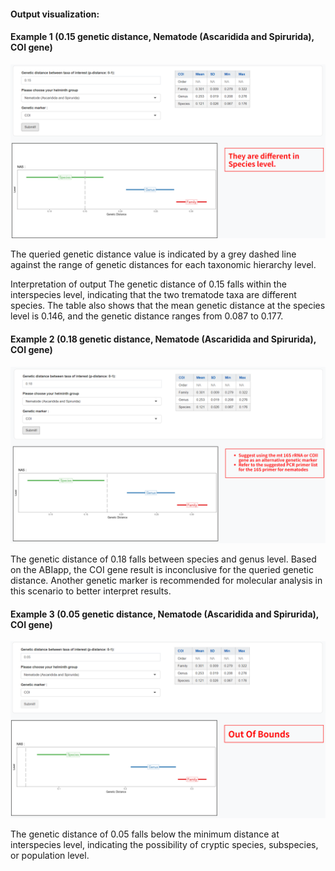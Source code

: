 ####  Output visualization: 

#### Example 1 (0.15 genetic distance, Nematode (Ascaridida and Spirurida), COI gene) 

![Ex1](ex1.png "Example 1")

The queried genetic distance value is indicated by a grey dashed line against the range of genetic distances for each taxonomic hierarchy level.

Interpretation of output
The genetic distance of 0.15 falls within the interspecies level, indicating that the two trematode taxa are different species. The table also shows that the mean genetic distance at the species level is 0.146, and the genetic distance ranges from 0.087 to 0.177.

#### Example 2 (0.18 genetic distance, Nematode (Ascaridida and Spirurida), COI gene) 

![Ex2](ex2.png "Example 2")

The genetic distance of 0.18 falls between species and genus level. Based on the ABIapp, the COI gene result is inconclusive for the queried genetic distance. Another genetic marker is recommended for molecular analysis in this scenario to better interpret results.

#### Example 3 (0.05 genetic distance, Nematode (Ascaridida and Spirurida), COI gene) 

![Ex3](ex3.png "Example 3")

The genetic distance of 0.05 falls below the minimum distance at interspecies level, indicating the possibility of cryptic species, subspecies, or population level.
